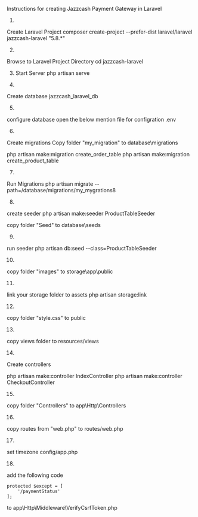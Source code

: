 Instructions for creating Jazzcash Payment Gateway in Laravel

1.
Create Laravel Project
composer create-project --prefer-dist laravel/laravel jazzcash-laravel "5.8.*"

2.
Browse to Laravel Project Directory
cd jazzcash-laravel

3. Start Server
php artisan serve

4.
Create database
jazzcash_laravel_db

5.
configure database open the below mention file for configration
.env

6.
Create migrations
Copy folder "my_migration" to database\migrations

php artisan make:migration create_order_table
php artisan make:migration create_product_table

7.
Run Migrations
php artisan migrate --path=/database/migrations/my_mygrations8

8. 
create seeder
php artisan make:seeder ProductTableSeeder

copy folder "Seed" to database\seeds

9.
run seeder
php artisan db:seed --class=ProductTableSeeder

10.
copy folder "images" to
storage\app\public

11. 
link your storage folder to assets
php artisan storage:link

12.
copy folder "style.css" to
public

13.
copy views folder to 
resources/views

14.
Create controllers

php artisan make:controller IndexController
php artisan make:controller CheckoutController

15.
copy folder "Controllers" to
app\Http\Controllers

16.
copy routes from "web.php" to
routes/web.php

17.
set timezone
config/app.php

18.
add the following code

    protected $except = [
        '/paymentStatus'
    ];
	
to
app\Http\Middleware\VerifyCsrfToken.php
